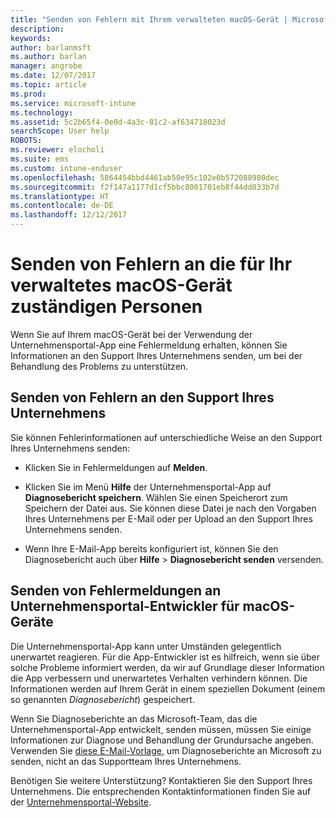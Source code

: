 ```yaml
---
title: "Senden von Fehlern mit Ihrem verwalteten macOS-Gerät | Microsoft-Dokumentation"
description: 
keywords: 
author: barlanmsft
ms.author: barlan
manager: angrobe
ms.date: 12/07/2017
ms.topic: article
ms.prod: 
ms.service: microsoft-intune
ms.technology: 
ms.assetid: 5c2b65f4-0e0d-4a3c-81c2-af634718023d
searchScope: User help
ROBOTS: 
ms.reviewer: elocholi
ms.suite: ems
ms.custom: intune-enduser
ms.openlocfilehash: 5864454bbd4461ab50e95c102e0b572088980dec
ms.sourcegitcommit: f2f147a1177d1cf5bbc8001701eb8f44dd833b7d
ms.translationtype: HT
ms.contentlocale: de-DE
ms.lasthandoff: 12/12/2017
---
```

# <a name="submit-errors-to-the-right-people-for-your-managed-macos-device"></a>Senden von Fehlern an die für Ihr verwaltetes macOS-Gerät zuständigen Personen

Wenn Sie auf Ihrem macOS-Gerät bei der Verwendung der Unternehmensportal-App eine Fehlermeldung erhalten, können Sie Informationen an den Support Ihres Unternehmens senden, um bei der Behandlung des Problems zu unterstützen.

## <a name="send-errors-to-your-company-support"></a>Senden von Fehlern an den Support Ihres Unternehmens

 Sie können Fehlerinformationen auf unterschiedliche Weise an den Support Ihres Unternehmens senden:

-   Klicken Sie in Fehlermeldungen auf **Melden**.

-   Klicken Sie im Menü **Hilfe** der Unternehmensportal-App auf **Diagnosebericht speichern**. Wählen Sie einen Speicherort zum Speichern der Datei aus. Sie können diese Datei je nach den Vorgaben Ihres Unternehmens per E-Mail oder per Upload an den Support Ihres Unternehmens senden.

- Wenn Ihre E-Mail-App bereits konfiguriert ist, können Sie den Diagnosebericht auch über **Hilfe** > **Diagnosebericht senden** versenden.

## <a name="send-errors-to-the-company-portal-developers-for-macos-devices"></a>Senden von Fehlermeldungen an Unternehmensportal-Entwickler für macOS-Geräte

Die Unternehmensportal-App kann unter Umständen gelegentlich unerwartet reagieren. Für die App-Entwickler ist es hilfreich, wenn sie über solche Probleme informiert werden, da wir auf Grundlage dieser Information die App verbessern und unerwartetes Verhalten verhindern können. Die Informationen werden auf Ihrem Gerät in einem speziellen Dokument (einem so genannten _Diagnosebericht_) gespeichert.

Wenn Sie Diagnoseberichte an das Microsoft-Team, das die Unternehmensportal-App entwickelt, senden müssen, müssen Sie einige Informationen zur Diagnose und Behandlung der Grundursache angeben. Verwenden Sie <a href="mailto:IntuneCPiOSfeedback@microsoft.com?subject=My Company Portal App Closed Unexpectedly&body=Press and hold, then paste your copied Company Portal app logs here.">diese E-Mail-Vorlage</a>, um Diagnoseberichte an Microsoft zu senden, nicht an das Supportteam Ihres Unternehmens.

Benötigen Sie weitere Unterstützung? Kontaktieren Sie den Support Ihres Unternehmens. Die entsprechenden Kontaktinformationen finden Sie auf der [Unternehmensportal-Website](https://portal.manage.microsoft.com#HelpDeskDialog).
